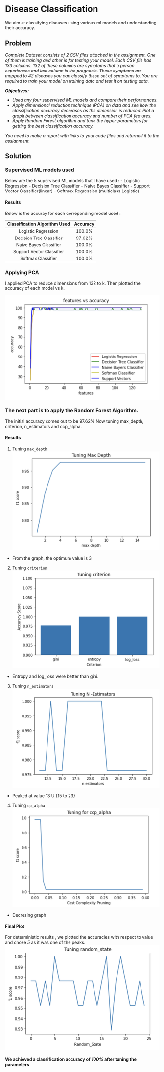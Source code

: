 # Disease Classification

We aim at classifying diseases using various ml models and understanding their accuracy.

## Problem

*Complete Dataset consists of 2 CSV files attached in the assignment. One of them is training and other is for testing your model. Each CSV file has 133 columns. 132 of these columns are symptoms that a person experiences and last column is the prognosis. These symptoms are mapped to 42 diseases you can classify these set of symptoms to. You are required to train your model on training data and test it on testing data.*

***Objectives:*** 

- *Used any four supervised ML models and compare their performances.*
- *Apply dimensional reduction technique (PCA) on data and see how the classification accuracy decreases as the dimension is reduced. Plot a graph between classification accuracy and number of PCA features.*
- *Apply Random Forest algorithm and tune the hyper-parameters for getting the best classification accuracy.*

*You need to make a report with links to your code files and returned it to the assignment.*

## Solution

### Supervised ML models used
Below are the 5 supervised ML models that I have used :
    - Logistic Regression
    - Decision Tree Classifier
    - Naive Bayes Classifier
    - Support Vector Classifier(linear)
    - Softmax Regression (multiclass Logistic)
#### Results
Below is the accuray for each correponding model used : 

| Classification Algorithm Used |      Accuracy      |
|:-----------------------------:|:------------------:|
|   Logistic Regression         |       100.0%
|    Decision Tree Classifier   |       97.62%       |
|     Naive Bayes Classifier    |       100.0%       |
|   Support Vector Classifier   |       100.0%       |
|       Softmax Classifier      |       100.0%       |  

### Applying PCA
I applied PCA to reduce dimensions from 132 to k. Then plotted the accuracy of each model vs k.

![features vs accuracy](images/features_vs_accuracy.png)

### The next part is to apply the Random Forest Algorithm.
The initial accuracy comes out to be 97.62%
Now tuning max_depth, criterion, n_estimators and ccp_alpha.

#### Results

1. Tuning ```max_depth```
![](images/max_depth.png)
- From the graph, the optimum value is 3                    
2. Tuning ```criterion```
![](images/criterion.png)
- Entropy and log_loss were better than gini.
3. Tuning ```n_estimators```
![](images/n_estimators.png)
- Peaked at value 13 U {15 to 23} 
4. Tuning ```cp_alpha```
![](images/ccp_alpha.png)
- Decresing graph 

#### Final Plot
For deterministic results , we plotted the accuracies with respect to value and chose *5* as it was one of the peaks.
![](images/random_state.png)

#### We achieved a classification accuracy of *100%* after tuning the parameters ####